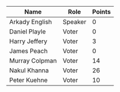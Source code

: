 Name | Role | Points
---|---|---
Arkady English | Speaker | 0
Daniel Playle | Voter | 0
Harry Jeffery |	Voter |	3
James Peach | Voter | 0
Murray Colpman	| Voter |	14
Nakul Khanna	| Voter	| 26
Peter Kuehne | Voter | 10
